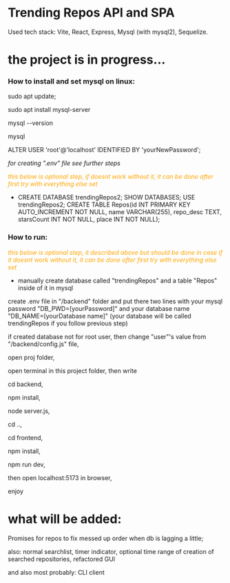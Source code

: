 # Trending Repos API and SPA

Used tech stack: Vite, React, Express, Mysql (with mysql2), Sequelize.

# the project is in progress...

<h3>How to install and set mysql on linux: </h3>

sudo apt update;

sudo apt install mysql-server

mysql --version

mysql 

ALTER USER 'root'@'localhost' IDENTIFIED BY 'yourNewPassword';

*for creating ".env" file see further steps*

<span style="color:orange">*this below is optional step, if doesnt work without it, it can be done after first try with everything else set* </span>

- CREATE DATABASE trendingRepos2;
SHOW DATABASES;
USE trendingRepos2;
CREATE TABLE Repos(id INT PRIMARY KEY AUTO_INCREMENT NOT NULL, name VARCHAR(255), repo_desc TEXT, starsCount INT NOT NULL, place INT NOT NULL);

<h3>How to run:</h3> 

<span style="color:orange">*this below is optional step, it described above but should be done in case if it doesnt work without it, it can be done after first try with everything else set*</span>

- manually create database called "trendingRepos" and a table "Repos" inside of it in mysql


create .env file in "/backend" folder and put there two lines with your mysql password "DB_PWD=[yourPassword]" and your database name "DB_NAME=[yourDatabase name]" (your database will be called trendingRepos if you follow previous step)

if created database not for root user, then change "user"'s value from "/backend/config.js" file, 

open proj folder,

open terminal in this project folder, then write

cd backend, 

npm install, 

node server.js, 

cd .., 

cd frontend, 

npm install, 

npm run dev, 

then open localhost:5173 in browser,

enjoy

# what will be added:

Promises for repos to fix messed up order when db is lagging a little;

also:
normal searchlist,
timer indicator,
optional time range of creation of searched repositories,
refactored GUI

and also most probably: 
CLI client